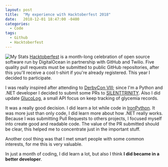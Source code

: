 ```yaml
---
layout: post
title:  "My experience with Hacktoberfest 2018"
date:   2018-12-01 18:47:00 -0400
categories:
  - Code
tags:
  - Github
  - Hacktoberfest
---
```


![My Stats](https://raw.githubusercontent.com/davidtavarez/davidtavarez.github.io/master/_images/posts/github_hacktoberfest_2018_stats.png)
[Hacktoberfest](https://hacktoberfest.digitalocean.com/) is a month-long celebration of open source software run by DigitalOcean in partnership with GitHub and Twilio. Five quality pull requests must be submitted to public GitHub repositories, after this you'll receive a cool t-shirt if you're already registered. This year I decided to participate.

I was really inspired after attending to [DerbyCon VIII](https://www.derbycon.com/); since I'm a Python and .NET developer I decided to submit some PRs to [SILENTTRINITY](https://github.com/byt3bl33d3r/SILENTTRINITY). Also I did update [GlucoLog](https://github.com/davidtavarez/glucolog), a small API focus on keep tracking of glycemia records.

It was a really good decision. I did learn a lot while code in [IronPython](http://ironpython.net/). It was more just than only code, I did learn more about how .NET really works. Because I was submitting Pull Requests to others projects, I focused myself into create good and readable code. The value of the PR submitted should be clear, this helped me to concentrate just in the important stuff.

Another cool thing was that I met smart people with some common interests, for me this is very valuable.

In just a month of coding, I did learn a lot, but also I think **I did became in a better developer**.